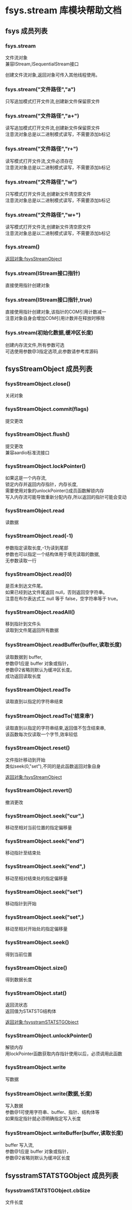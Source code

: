 # fsys.stream 库模块帮助文档

<a id="fsys"></a>
## fsys 成员列表


<a id="fsys.stream"></a>
### fsys.stream 
 文件流对象  
兼容IStream,ISequentialStream接口

创建文件流对象,返回对象可传入其他线程使用。

<a id="fsys.stream"></a>
### fsys.stream("文件路径","a") 
 只写追加模式打开文件流,创建新文件保留原文件

<a id="fsys.stream"></a>
### fsys.stream("文件路径","a+") 
 读写追加模式打开文件流,创建新文件保留原文件  
注意流对象总是以二进制模式读写，不需要添加b标记

<a id="fsys.stream"></a>
### fsys.stream("文件路径","r+") 
 读写模式打开文件流,文件必须存在  
注意流对象总是以二进制模式读写，不需要添加b标记

<a id="fsys.stream"></a>
### fsys.stream("文件路径","w") 
 只写模式打开文件流,创建新文件清空原文件  
注意流对象总是以二进制模式读写，不需要添加b标记

<a id="fsys.stream"></a>
### fsys.stream("文件路径","w+") 
 读写模式打开文件流,创建新文件清空原文件  
注意流对象总是以二进制模式读写，不需要添加b标记

<a id="fsys.stream"></a>
### fsys.stream() 
 [返回对象:fsysStreamObject](https://www.aardio.com/zh-cn/doc/library-reference/fsys/stream.html#fsysStreamObject)

<a id="fsys.stream"></a>
### fsys.stream(IStream接口指针) 
 直接使用指针创建对象

<a id="fsys.stream"></a>
### fsys.stream(IStream接口指针,true) 
 直接使用指针创建对象,该指针的COM引用计数减一  
注意对象自身会增加COM引用计数并在释放时移除

<a id="fsys.stream"></a>
### fsys.stream(初始化数据,缓冲区长度) 
 创建内存流文件,所有参数可选  
可选使用参数@3指定选项,此参数请参考库源码

<a id="fsysStreamObject"></a>
## fsysStreamObject 成员列表


<a id="fsysStreamObject.close"></a>
### fsysStreamObject.close() 
 关闭对象

<a id="fsysStreamObject.commit"></a>
### fsysStreamObject.commit(flags) 
 提交更改

<a id="fsysStreamObject.flush"></a>
### fsysStreamObject.flush() 
 提交更改  
兼容aardio标准流接口

<a id="fsysStreamObject.lockPointer"></a>
### fsysStreamObject.lockPointer() 
 如果这是一个内存流,  
锁定内存并返回内存指针，内存长度,  
需要使用对象的unlockPointer()成员函数解锁内存  
写入内存流可能导致重新分配内存,所以返回的指针可能会变动

<a id="fsysStreamObject.read"></a>
### fsysStreamObject.read 
 读数据

<a id="fsysStreamObject.read"></a>
### fsysStreamObject.read(-1) 
 参数指定读取长度,-1为读到尾部  
参数也可以指定一个结构体用于填充读取的数据,  
无参数读取一行

<a id="fsysStreamObject.read"></a>
### fsysStreamObject.read(0) 
 是否未到达文件尾。  
如果已经到达文件尾返回 null，否则返回空字符串。  
注意在布尔表达式工 null 等于 false，空字符串等于 true。

<a id="fsysStreamObject.readAll"></a>
### fsysStreamObject.readAll() 
 移到指针到文件头  
读取到文件尾返回所有数据

<a id="fsysStreamObject.readBuffer"></a>
### fsysStreamObject.readBuffer(buffer,读取长度) 
 读取数据到 buffer,  
参数@1应是 buffer 对象或指针，  
参数@2省略则默认为缓冲区长度。  
成功返回读取长度

<a id="fsysStreamObject.readTo"></a>
### fsysStreamObject.readTo 
 读取直到以指定的字符串结束

<a id="fsysStreamObject.readTo"></a>
### fsysStreamObject.readTo('结束串') 
 读取直到以指定的字符串结束,返回值不包含结束串,  
该函数每次仅读取一个字节,效率较低

<a id="fsysStreamObject.reset"></a>
### fsysStreamObject.reset() 
 文件指针移动到开始  
类似seek(0,"set"),不同的是此函数返回对象自身  
  
[返回对象:fsysStreamObject](https://www.aardio.com/zh-cn/doc/library-reference/fsys/stream.html#fsysStreamObject)

<a id="fsysStreamObject.revert"></a>
### fsysStreamObject.revert() 
 撤消更改

<a id="fsysStreamObject.seek"></a>
### fsysStreamObject.seek("cur",) 
 移动至相对当前位置的指定偏移量

<a id="fsysStreamObject.seek"></a>
### fsysStreamObject.seek("end") 
 移动指针至结束处

<a id="fsysStreamObject.seek"></a>
### fsysStreamObject.seek("end",) 
 移动至相对结束处的指定偏移量

<a id="fsysStreamObject.seek"></a>
### fsysStreamObject.seek("set") 
 移动指针到开始

<a id="fsysStreamObject.seek"></a>
### fsysStreamObject.seek("set",) 
 移动至相对开始处的指定偏移量

<a id="fsysStreamObject.seek"></a>
### fsysStreamObject.seek() 
 得到当前位置

<a id="fsysStreamObject.size"></a>
### fsysStreamObject.size() 
 得到数据长度

<a id="fsysStreamObject.stat"></a>
### fsysStreamObject.stat() 
 返回流状态  
返回值为STATSTG结构体  
  
[返回对象:fsysstramSTATSTGObject](#fsysstramSTATSTGObject)

<a id="fsysStreamObject.unlockPointer"></a>
### fsysStreamObject.unlockPointer() 
 解锁内存  
用lockPointer函数获取内存指针使用以后，必须调用此函数

<a id="fsysStreamObject.write"></a>
### fsysStreamObject.write 
 写数据

<a id="fsysStreamObject.write"></a>
### fsysStreamObject.write(数据,长度) 
 写入数据  
参数@1可使用字符串、buffer、指针、结构体等  
如果指定指针就必须明确指定写入长度

<a id="fsysStreamObject.writeBuffer"></a>
### fsysStreamObject.writeBuffer(buffer,读取长度) 
 buffer 写入流,  
参数@1应是 buffer 对象或指针，  
参数@2省略则默认为缓冲区长度

<a id="fsysstramSTATSTGObject"></a>
## fsysstramSTATSTGObject 成员列表


<a id="fsysstramSTATSTGObject.cbSize"></a>
### fsysstramSTATSTGObject.cbSize 
 文件长度
